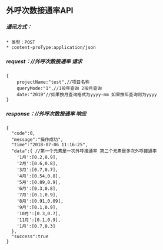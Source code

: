 ## 外呼次数接通率API

##### 通讯方式：
```
* 类型：POST 
* content-proType:application/json
```

##### request：//外呼次数接通率 请求
```
{
    projectName:"test",//项目名称
    queryMode:"1",//1按年查询 2按月查询
    date:"2019"//如果按月查询格式为yyyy-mm 如果按年查询则为yyyy
}
```

##### response：//外呼次数接通率 响应
```
{
  "code":0,
  "message":"操作成功",
  "time":"2018-07-06 11:16:25",
  "data":{ //第一个元素是一次外呼接通率 第二个元素是多次外呼接通率
    '1月':[0.2,0.9],
    '2月':[0.6,0.8],
    '3月':[0.7,0.7],
    '4月':[0.54,0.8],
    '5月':[0.89,0.9],
    '6月':[0.3,0.8],
    '7月':[0.1,0.9],
    '8月':[0.91,0.09],
    '9月':[0.1,0.9],
    '10月':[0.3,0.7],
    '11月':[0.1,0.9],
    '1月':[0.7,0.3]
  },
  "success":true
}
```